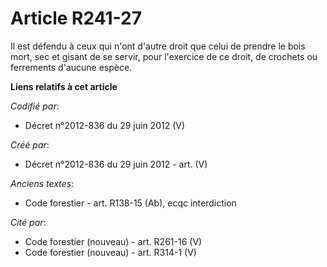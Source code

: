 # Article R241-27

Il est défendu à ceux qui n'ont d'autre droit que celui de prendre le bois mort, sec et gisant de se servir, pour l'exercice
de ce droit, de crochets ou ferrements d'aucune espèce.

**Liens relatifs à cet article**

_Codifié par_:

  - Décret n°2012-836 du 29 juin 2012 (V)

_Créé par_:

  - Décret n°2012-836 du 29 juin 2012 - art. (V)

_Anciens textes_:

  - Code forestier - art. R138-15 (Ab), ecqc interdiction

_Cité par_:

  - Code forestier (nouveau) - art. R261-16 (V)
  - Code forestier (nouveau) - art. R314-1 (V)
